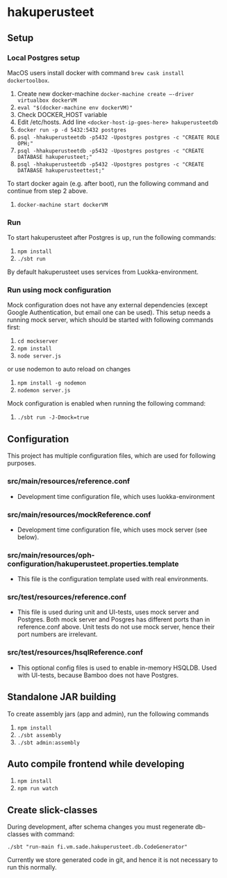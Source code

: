 # hakuperusteet

## Setup

### Local Postgres setup

MacOS users install docker with command `brew cask install dockertoolbox`.

1. Create new docker-machine `docker-machine create —-driver virtualbox dockerVM`
2. `eval "$(docker-machine env dockerVM)"`
3. Check DOCKER_HOST variable
4. Edit /etc/hosts. Add line `<docker-host-ip-goes-here> hakuperusteetdb`
5. `docker run -p -d 5432:5432 postgres`
6. `psql -hhakuperusteetdb -p5432 -Upostgres postgres -c "CREATE ROLE OPH;"`
7. `psql -hhakuperusteetdb -p5432 -Upostgres postgres -c "CREATE DATABASE hakuperusteet;"`
8. `psql -hhakuperusteetdb -p5432 -Upostgres postgres -c "CREATE DATABASE hakuperusteettest;"`

To start docker again (e.g. after boot), run the following command and continue from step 2 above.

1. `docker-machine start dockerVM`

### Run

To start hakuperusteet after Postgres is up, run the following commands:

1. `npm install`
2. `./sbt run`

By default hakuperusteet uses services from Luokka-environment.

### Run using mock configuration

Mock configuration does not have any external dependencies (except Google Authentication, but email one can be used).
This setup needs a running mock server, which should be started with following commands first:

1. `cd mockserver`
2. `npm install`
3. `node server.js`

or use nodemon to auto reload on changes

1. `npm install -g nodemon`
2. `nodemon server.js`

Mock configuration is enabled when running the following command:

1. `./sbt run -J-Dmock=true`

## Configuration

This project has multiple configuration files, which are used for following purposes.

### src/main/resources/reference.conf

 - Development time configuration file, which uses luokka-environment

### src/main/resources/mockReference.conf

 - Development time configuration file, which uses mock server (see below).

### src/main/resources/oph-configuration/hakuperusteet.properties.template

 - This file is the configuration template used with real environments.

### src/test/resources/reference.conf

 - This file is used during unit and UI-tests, uses mock server and Postgres. Both mock server and Posgres has different ports
   than in reference.conf above. Unit tests do not use mock server, hence their port numbers are irrelevant.

### src/test/resources/hsqlReference.conf

 - This optional config files is used to enable in-memory HSQLDB. Used with UI-tests, because Bamboo does not have Postgres.

## Standalone JAR building

To create assembly jars (app and admin), run the following commands

1. `npm install`
2. `./sbt assembly`
3. `./sbt admin:assembly`

## Auto compile frontend while developing
1. `npm install`
2. `npm run watch`

## Create slick-classes

During development, after schema changes you must regenerate db-classes with command:

`./sbt "run-main fi.vm.sade.hakuperusteet.db.CodeGenerator"`

Currently we store generated code in git, and hence it is not necessary to run this normally.
